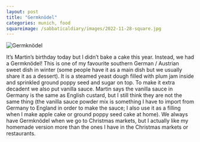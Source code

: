 ```yaml
---
layout: post
title: "Germknödel"
categories: munich, food
squareimage: /sabbaticaldiary/images/2022-11-28-square.jpg
---
```

<img src="/sabbaticaldiary/images/2022-11-28.jpg" alt="Germknödel" class="center">

It’s Martin’s birthday today but I didn’t bake a cake this year. Instead, we had a Germknödel! This is one of my favourite southern German / Austrian sweet dish in winter (some people have it as a main dish but we usually share it as a dessert). It is a steamed yeast dough filled with plum jam inside and sprinkled ground poppy seed and sugar on top. To make it extra decadent we also put vanilla sauce. Martin says the vanilla sauce in Germany is the same as English custard, but I still think they are not the same thing (the vanilla sauce powder mix is something I have to import from Germany to England in order to make the sauce; I also use it as a filling when I make apple cake or ground poppy seed cake at home). We always have Germknödel when we go to Christmas markets, but I actually like my homemade version more than the ones I have in the Christmas markets or restaurants. 